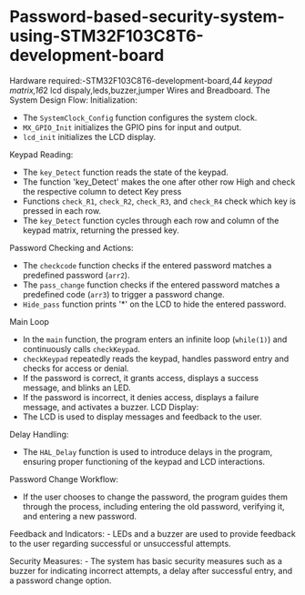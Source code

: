 # Password-based-security-system-using-STM32F103C8T6-development-board
Hardware required:-STM32F103C8T6-development-board,4*4 keypad matrix,16*2 lcd dispaly,leds,buzzer,jumper Wires and Breadboard.
The System Design Flow:
 Initialization:
   - The `SystemClock_Config` function configures the system clock.
   - `MX_GPIO_Init` initializes the GPIO pins for input and output.
   - `lcd_init` initializes the LCD display.

 Keypad Reading:
   - The `key_Detect` function reads the state of the keypad.
   - The function 'key_Detect' makes the one after other row High and check the respective column to detect Key press
   - Functions `check_R1`, `check_R2`, `check_R3`, and `check_R4` check which key is pressed in each row.
   - The `key_Detect` function cycles through each row and column of the keypad matrix, returning the pressed key.

Password Checking and Actions:
   - The `checkcode` function checks if the entered password matches a predefined password (`arr2`).
   - The `pass_change` function checks if the entered password matches a predefined code (`arr3`) to trigger a password change.
   - `Hide_pass` function prints '*' on the LCD to hide the entered password.

 Main Loop
   - In the `main` function, the program enters an infinite loop (`while(1)`) and continuously calls `checkKeypad`.
   - `checkKeypad` repeatedly reads the keypad, handles password entry and checks for access or denial.
   - If the password is correct, it grants access, displays a success message, and blinks an LED.
   - If the password is incorrect, it denies access, displays a failure message, and activates a buzzer.
LCD Display:
   - The LCD is used to display messages and feedback to the user.

Delay Handling:
   - The `HAL_Delay` function is used to introduce delays in the program, ensuring proper functioning of the keypad and LCD interactions.

Password Change Workflow:
   - If the user chooses to change the password, the program guides them through the process, including entering the old password, verifying it, and entering a new password.

Feedback and Indicators:
    - LEDs and a buzzer are used to provide feedback to the user regarding successful or unsuccessful attempts.

Security Measures:
    - The system has basic security measures such as a buzzer for indicating incorrect attempts, a delay after successful entry, and a password change option.




